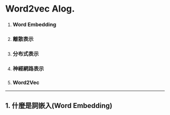# Word2vec Alog.

1. ### Word Embedding

2. ### 離散表示

3. ### 分布式表示

4. ### 神經網路表示

5. ### Word2Vec

---

## 1. 什麼是詞嵌入(Word Embedding)






